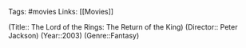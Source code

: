 Tags: #movies 
Links: [[Movies]]

(Title:: The Lord of the Rings: The Return of the King)
(Director:: Peter Jackson)
(Year::2003)
(Genre::Fantasy)











